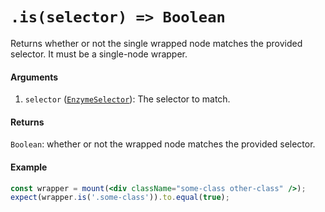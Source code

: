 # `.is(selector) => Boolean`

Returns whether or not the single wrapped node matches the provided selector. It must be a single-node wrapper.


#### Arguments

1. `selector` ([`EnzymeSelector`](../selector.md)): The selector to match.


#### Returns

`Boolean`: whether or not the wrapped node matches the provided selector.


#### Example


```jsx
const wrapper = mount(<div className="some-class other-class" />);
expect(wrapper.is('.some-class')).to.equal(true);
```
